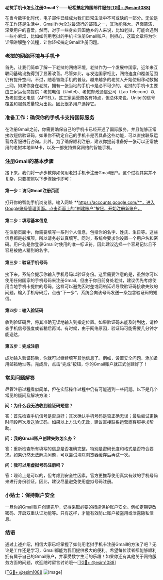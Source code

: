 **老挝手机卡怎么注册Gmail？——轻松搞定跨国邮件服务[[TG💪+ @esim1088](https://t.me/s/esim1088)]**

在当今数字化时代，电子邮件已经成为我们日常生活中不可或缺的一部分。无论是在工作还是生活中，Gmail作为全球最流行的邮箱之一，其功能强大、界面简洁，深受用户的喜爱。然而，对于一些身处异国他乡的人来说，比如老挝，可能会遇到一些小麻烦，比如如何用老挝的手机卡注册Gmail账户。别担心，这篇文章将为你详细讲解整个流程，让你轻松搞定Gmail注册问题。

### 老挝的网络环境与手机卡

首先，让我们简单了解一下老挝的网络环境。老挝作为一个发展中国家，近年来互联网基础设施得到了显著改善。尽管如此，与发达国家相比，网络速度和覆盖范围仍有提升空间。不过，随着智能手机的普及，越来越多的老挝人开始使用移动数据上网。如果你身在老挝，拥有一张当地的手机卡是必不可少的。老挝的手机卡主要由三家运营商提供：老挝电信（Unitel）、老挝邮政通信公司（Lao Telecom）以及老挝亚太电信（APTEL）。这三家运营商各有特点，但总体来说，Unitel的信号覆盖和服务质量较为出色，因此很多用户选择它。

### 准备工作：确保你的手机卡支持国际服务

在注册Gmail之前，你需要确保自己的手机卡已经开通了国际服务，并且能够正常接收短信验证码。如果你不确定自己的手机卡是否具备这些功能，可以直接联系运营商客服进行咨询。此外，为了确保顺利注册，建议你提前准备好一张可以正常使用的老挝本地SIM卡，以及一部支持蜂窝网络的智能手机。

### 注册Gmail的基本步骤

接下来，我们将一步步教你如何用老挝手机卡注册Gmail账户。这个过程其实并不复杂，只要按照以下步骤操作即可：

#### 第一步：访问Gmail注册页面

打开你的智能手机浏览器，输入网址 **https://accounts.google.com/**，进入Google账号管理页面。点击页面上的“创建账户”按钮，开始注册新账户。

#### 第二步：填写基本信息

在注册页面中，你需要填写一系列个人信息，包括你的名字、姓氏、生日等。这些信息都是必填项，所以请务必认真填写。同时，系统会要求你设置一个用户名和密码。用户名是你登录Gmail时使用的唯一标识符，因此建议选择一个容易记忆且不容易被他人猜到的名字。

#### 第三步：验证手机号码

接下来，系统会提示你输入手机号码以验证身份。这里需要注意的是，虽然你可以使用任何国家的手机号码来注册Gmail，但由于你目前身处老挝，建议优先考虑使用当地手机卡提供的号码。这样可以避免因时差或网络延迟导致验证码接收失败的问题。输入手机号码后，点击“下一步”，系统会向该号码发送一条包含验证码的短信。

#### 第四步：输入验证码

收到验证码后，将其准确无误地输入到指定位置。如果验证码未能及时到达，请检查手机信号强度或者稍后再试。有时候，由于网络原因，验证码可能需要几分钟才能送达。

#### 第五步：完成注册

成功输入验证码后，你就可以继续填写其他信息了。例如，设置安全问题、添加备用邮箱地址等。完成后，点击“完成”按钮，你的Gmail账户就正式创建好了！

### 常见问题解答

尽管注册过程看似简单，但在实际操作过程中仍有可能遇到一些问题。以下是几个常见的疑问及解决方法：

**问：为什么我无法收到验证码短信？**

答：首先检查手机信号是否良好；其次确认手机号码是否正确无误；最后尝试更换时间段再次发送验证码。如果以上方法均无效，建议直接联系运营商客服寻求帮助。

**问：我的Gmail账户创建失败怎么办？**

答：重新检查所有填写的信息是否准确完整，特别是密码长度和格式是否符合要求。如果仍然无法解决问题，可以尝试清除浏览器缓存后再试一次。

**问：我可以用虚拟号码注册吗？**

答：理论上是可以的，但考虑到安全性因素，官方更推荐使用真实有效的手机号码来进行身份验证。因此，建议尽量避免使用虚拟号码注册。

### 小贴士：保持账户安全

一旦你的Gmail账户创建完毕，记得采取必要的措施保护账户安全。例如定期更改密码、开启双重认证功能等。只有这样，才能有效防止账户被盗用或泄露隐私信息。

### 结语

通过上述介绍，相信大家已经掌握了如何用老挝手机卡注册Gmail的方法了吧？无论是工作还是学习，Gmail都能为我们提供极大的便利。希望每位读者都能够顺利拥有属于自己的Gmail账户，并享受数字生活的乐趣！如果你还有其他关于网络服务方面的问题，欢迎随时留言讨论哦～[[TG💪+ @esim1088](https://t.me/s/esim1088)]

[[TG💪+ @esim1088](https://t.me/s/esim1088) ![Image](https://i.postimg.cc/4NQfJmqS/Snipaste-2025-05-13-00-14-12.png)]